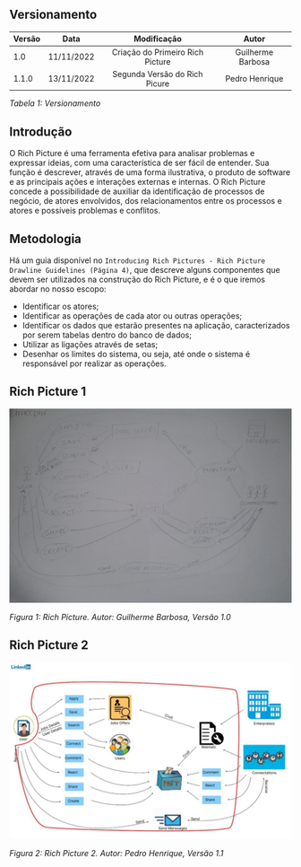 ## Versionamento

| Versão | Data       |   Modificação   |             Autor              |
| ------ | ---------- | :-------------: | :----------------------------: |
| 1.0    | 11/11/2022 | Criação do Primeiro Rich Picture | Guilherme Barbosa |
| 1.1.0    | 13/11/2022 | Segunda Versão do Rich Picure | Pedro Henrique |

*Tabela 1: Versionamento*

## Introdução
O Rich Picture é uma ferramenta efetiva para analisar problemas e expressar ideias, com uma característica de ser fácil de entender. Sua função é descrever, através de uma forma ilustrativa, o produto de software e as principais ações e interações externas e internas. O Rich Picture concede a possibilidade de auxiliar da identificação de processos de negócio, de atores envolvidos, dos relacionamentos entre os processos e atores e possíveis problemas e conflitos.

## Metodologia
Há um guia disponível no `Introducing Rich Pictures - Rich Picture Drawline Guidelines (Página 4)`, que descreve alguns componentes que devem ser utilizados na construção do Rich Picture, e é o que iremos abordar no nosso escopo:

* Identificar os atores;
* Identificar as operações de cada ator ou outras operações;
* Identificar os dados que estarão presentes na aplicação, caracterizados por serem tabelas dentro do banco de dados;
* Utilizar as ligações através de setas;
* Desenhar os limites do sistema, ou seja, até onde o sistema é responsável por realizar as operações.

## Rich Picture 1

![RichPictureGuilherme](../assets/richPictures/RichPicture1.jpg)

*Figura 1: Rich Picture. Autor: Guilherme Barbosa, Versão 1.0*

## Rich Picture 2

![RichPicturePedro](../assets/richPictures/RichPicture2.jpg)

*Figura 2: Rich Picture 2. Autor: Pedro Henrique, Versão 1.1*